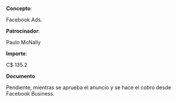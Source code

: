 **Concepto**:

Facebook Ads.

**Patrocinador**:

Paulo McNally

**Importe**:

C$ 135.2

**Documento**

Pendiente, mientras se aprueba el anuncio y se hace el cobro desde Facebook Business.
